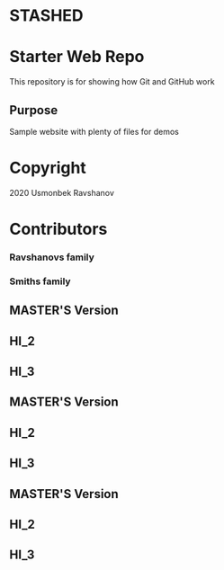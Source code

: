 # STASHED
# Starter Web Repo

This repository is for showing how Git and GitHub work

## Purpose

Sample website with plenty of files for demos

# Copyright

2020 Usmonbek Ravshanov

# Contributors
### Ravshanovs family
### Smiths family
## MASTER'S Version
## HI_2
## HI_3
## MASTER'S Version
## HI_2
## HI_3
## MASTER'S Version
## HI_2
## HI_3